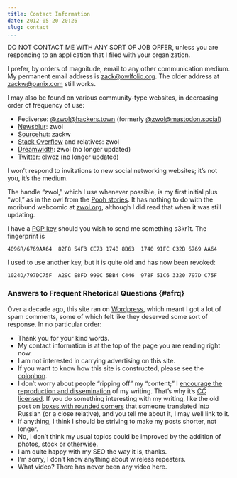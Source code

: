 ```yaml
---
title: Contact Information
date: 2012-05-20 20:26
slug: contact
...
```


DO NOT CONTACT ME WITH ANY SORT OF JOB OFFER,
unless you are responding to an application
that I filed with your organization.

I prefer, by orders of magnitude, email to any other communication medium.
My permanent email address is
[zack@owlfolio.org](mailto:zack@owlfolio.org).
The older address at
[zackw@panix.com](mailto:zackw@panix.com)
still works.

I may also be found on various community-type websites,
in decreasing order of frequency of use:

* Fediverse: [@zwol@hackers.town](https://hackers.town/@zwol)
  (formerly [@zwol@mastodon.social](https://mastodon.social/@zwol))
* [Newsblur](https://zwol.newsblur.com/): zwol
* [Sourcehut](https://sr.ht/~zackw): zackw
* [Stack Overflow](https://stackoverflow.com/users/388520) and relatives: zwol
* [Dreamwidth](https://zwol.dreamwidth.org/): zwol (no longer updated)
* [Twitter](https://twitter.com/elwoz): elwoz (no longer updated)

I won’t respond to invitations to new social networking websites;
it’s not you, it’s the medium.

The handle “zwol,” which I use whenever possible,
is my first initial plus “wol,” as in the owl from
the [Pooh stories](https://en.wikipedia.org/wiki/Winnie-the-Pooh).
It has nothing to do with the moribund webcomic
at [zwol.org](https://www.zwol.org/),
although I did read that when it was still updating.

I have a
[PGP key](https://keys.openpgp.org/vks/v1/by-fingerprint/82F854F3CE73174B8B63174091FCC32B6769AA64)
should you wish to send me something s3kr1t.  The fingerprint is

    4096R/6769AA64  82F8 54F3 CE73 174B 8B63  1740 91FC C32B 6769 AA64

I used to use another key, but it is quite old and has now been revoked:

    1024D/797DC75F  A29C E8FD 999C 5BB4 C446  978F 51C6 3320 797D C75F


### Answers to Frequent Rhetorical Questions {#afrq}

Over a decade ago,
this site ran on [Wordpress](https://wordpress.org/),
which meant I got a lot of spam comments,
some of which felt like they deserved some sort of response.
In no particular order:

* Thank you for your kind words.
* My contact information is at the top of the page you are reading right now.
* I am not interested in carrying advertising on this site.
* If you want to know how this site is constructed, please see the
  [colophon](/about/#colophon).
* I don’t worry about people “ripping off” my “content;”
  I [encourage the reproduction and dissemination](https://www.popmartian.com/mcelwaine/)
  of my writing.
  That’s why it’s [CC licensed](https://creativecommons.org/licenses/by-nc/4.0/).
  If you do something interesting with my writing,
  like the old post on [boxes with rounded corners](/htmletc/border-radius/)
  that someone translated into Russian (or a close relative),
  and you tell me about it,
  I may well link to it.
* If anything,
  I think I should be striving to make my posts shorter,
  not longer.
* No, I don’t think my usual topics could be improved
  by the addition of photos,
  stock or otherwise.
* I am quite happy with my SEO the way it is, thanks.
* I’m sorry, I don’t know anything about wireless repeaters.
* What video? There has never been any video here.
